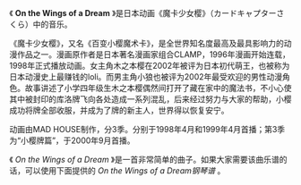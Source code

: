 

《 **On the Wings of a Dream** 》是日本动画《魔卡少女樱》（カードキャプターさくら）中的音乐。

  

《魔卡少女樱》，又名《百变小樱魔术卡》，是全世界知名度最高及最具影响力的动漫作品之一。漫画原作者是日本著名漫画家组合CLAMP，1996年漫画开始连载，1998年正式播放动画。女主角木之本樱在2002年被评为日本初代萌王，也被称为日本动漫史上最赚钱的loli。而男主角小狼也被评为2002年最受欢迎的男性动漫角色。故事讲述了小学四年级生木之本樱偶然间打开了藏在家中的魔法书，不小心使其中被封印的库洛牌飞向各处造成一系列混乱，后来经过努力与大家的帮助，小樱成功将牌全部收服，并成为了牌的新主人，世界得以恢复安宁。

  

动画由MAD HOUSE制作，分3季。分别于1998年4月和1999年4月首播；第3季为“小樱牌篇”，于2000年9月首播。

  

《 _On the Wings of a Dream_ 》是一首非常简单的曲子。如果大家需要该曲乐谱的话，可以使用下面提供的 _On the Wings
of a Dream钢琴谱_ 。

